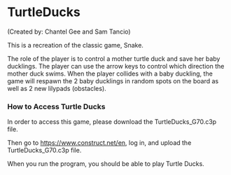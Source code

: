 # TurtleDucks
(Created by: Chantel Gee and Sam Tancio)

This is a recreation of the classic game, Snake.

The role of the player is to control a mother turtle duck and save her baby ducklings. The player can use the arrow keys to control which direction the mother duck swims. When the player collides with a baby duckling, the game will respawn the 2 baby ducklings in random spots on the board as well as 2 new lilypads (obstacles). 

### How to Access Turtle Ducks

In order to access this game, please download the TurtleDucks_G70.c3p file.

Then go to https://www.construct.net/en, log in, and upload the TurtleDucks_G70.c3p file.

When you run the program, you should be able to play Turtle Ducks.

